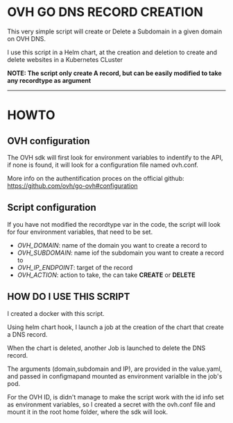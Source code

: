 # OVH GO DNS RECORD CREATION

This very simple script will create or Delete a Subdomain in a given domain on OVH DNS.

I use this script in a Helm chart, at the creation and deletion to create and delete websites in a Kubernetes CLuster

**NOTE: The script only create A record, but can be easily modified to take any recordtype as argument**

----

# HOWTO

## OVH configuration 
The OVH sdk will first look for environment variables to indentify to the API, if none is found, it will look for a configuration file named ovh.conf.

More info on the authentification proces on the official github: https://github.com/ovh/go-ovh#configuration

## Script configuration

If you have not modified the recordtype var in the code, the script will look for four environment variables, that need to be set.

* *OVH_DOMAIN*: name of the domain you want to create a record to
* *OVH_SUBDOMAIN*: name iof the subdomain you want to create a record to
* *OVH_IP_ENDPOINT*: target of the record
* *OVH_ACTION*: action to take, the can take **CREATE** or **DELETE**


## HOW DO I USE THIS SCRIPT

I created a docker with this script.

Using helm chart hook, I launch a job at the creation of the chart that create a DNS record.

When the chart is deleted, another Job is launched to delete the DNS record.

The arguments (domain,subdomain and IP), are provided in the value.yaml, and passed in configmapand mounted as environment varialble in the job's pod.

For the OVH ID, is didn't manage to make the script work with the id info set as environment variables,  so I created a secret with the ovh.conf file and mount it in the root home folder, where the sdk will look.
